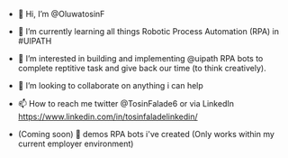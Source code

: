 - 👋 Hi, I’m @OluwatosinF
- 🌱 I’m currently learning all things Robotic Process Automation (RPA) in #UIPATH
- 👀 I’m interested in building and implementing @uipath RPA bots to complete reptitive task and give back our time (to think creatively).
- 💞️ I’m looking to collaborate on anything i can help
- 📫 How to reach me twitter @TosinFalade6 or via LinkedIn https://www.linkedin.com/in/tosinfaladelinkedin/

- (Coming soon) 🎥 demos RPA bots i've created (Only works within my current employer environment)

<!---
OluwatosinF/OluwatosinF is a ✨ special ✨ repository because its `README.md` (this file) appears on your GitHub profile.
You can click the Preview link to take a look at your changes.
--->
